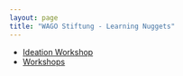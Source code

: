 ```yaml
---
layout: page
title: "WAGO Stiftung - Learning Nuggets"
---
```


- [Ideation Workshop](/learn/ideation-workshop)
- [Workshops](/learn/workshops)
